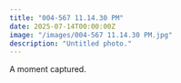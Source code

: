 ```yaml
---
title: "004-567 11.14.30 PM"
date: 2025-07-14T00:00:00Z
image: "/images/004-567 11.14.30 PM.jpg"
description: "Untitled photo."
---
```


A moment captured.
